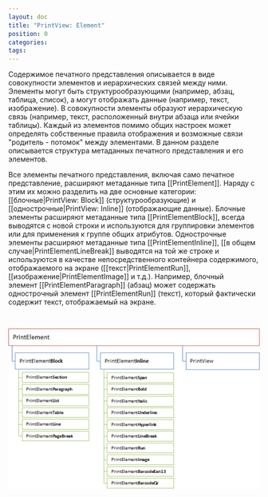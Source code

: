 ```yaml
---
layout: doc
title: "PrintView: Element"
position: 0
categories: 
tags: 
---
```


Содержимое печатного представления описывается в виде совокупности элементов и иерархических связей между ними. Элементы могут быть структурообразующими (например, абзац, таблица, список), а могут отображать данные (например, текст, изображение). В совокупности элементы образуют иерархическую связь (например, текст, расположенный внутри абзаца или ячейки таблицы). Каждый из элементов помимо общих настроек может определять собственные правила отображения и возможные связи "родитель - потомок" между элементами. В данном разделе описывается структура метаданных печатного представления и его элементов.

Все элементы печатного представления, включая само печатное представление, расширяют метаданные типа [[PrintElement]]. Наряду с этим их можно разделить на две основные категории: [[блочные|PrintView: Block]] (структурообразующие) и [[однострочные|PrintView: Inline]] (отображающие данные). Блочные элементы расширяют метаданные типа [[PrintElementBlock]], всегда выводятся с новой строки и используются для группировки элементов или для применения к группе общих атрибутов. Однострочные элементы расширяют метаданные типа [[PrintElementInline]], [[в общем случае|PrintElementLineBreak]] выводятся на той же строке и используются в качестве непосредственного контейнера содержимого, отображаемого на экране ([[текст|PrintElementRun]], [[изображение|PrintElementImage]] и т.д.). Например, блочный элемент [[PrintElementParagraph]] (абзац) может содержать однострочный элемент [[PrintElementRun]] (текст), который фактически содержит текст, отображаемый на экране.

   

![](PrintElement.png)

    



 

 

